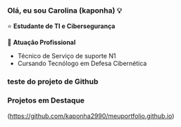 ### Olá, eu sou Carolina (kaponha) 💡

⭐ **Estudante de TI e Cibersegurança**

📖 **Atuação Profissional**
- Técnico de Serviço de suporte N1
- Cursando Tecnólogo em Defesa Cibernética

### teste do projeto de Github

### Projetos em Destaque
(https://github.com/kaponha2990/meuportfolio.github.io)

